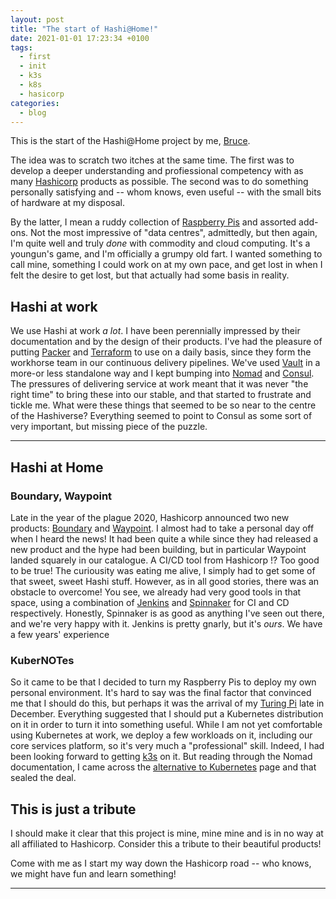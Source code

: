 ```yaml
---
layout: post
title: "The start of Hashi@Home!"
date: 2021-01-01 17:23:34 +0100
tags:
  - first
  - init
  - k3s
  - k8s
  - hasicorp
categories:
  - blog
---
```


This is the start of the Hashi@Home project by me, [Bruce](https://brucellino.github.com).

The idea was to scratch two itches at the same time.
The first was to develop a deeper understanding and profiessional competency with as many [Hashicorp](https://www.hashicorp.com) products as possible.
The second was to do something personally satisfying and -- whom knows, even useful -- with the small bits of hardware at my disposal.

By the latter, I mean a ruddy collection of [Raspberry Pis](https://www.raspberrypi.org/) and assorted add-ons.
Not the most impressive of "data centres", admittedly, but then again, I'm quite well and truly _done_ with commodity and cloud computing.
It's a youngun's game, and I'm officially a grumpy old fart.
I wanted something to call mine, something I could work on at my own pace, and get lost in when I felt the desire to get lost, but that actually had some basis in reality.

## Hashi at work

We use Hashi at work _a lot_.
I have been perennially impressed by their documentation and by the design of their products.
I've had the pleasure of putting [Packer](https://packer.io) and [Terraform](https://terraform.io) to use on a daily basis, since they form the workhorse team in our continuous delivery pipelines. We've used [Vault](https://vaultproject.io) in a more-or less standalone way and I kept bumping into [Nomad](https://nomadproject.io) and [Consul](https://consul.io).
The pressures of delivering service at work meant that it was never "the right time" to bring these into our stable, and that started to frustrate and tickle me.
What were these things that seemed to be so near to the centre of the Hashiverse?
Everything seemed to point to Consul as some sort of very important, but missing piece of the puzzle.

---

## Hashi at Home

### Boundary, Waypoint

Late in the year of the plague 2020, Hashicorp announced two new products: [Boundary](https://www.boundaryproject.io/) and [Waypoint](https://www.waypointproject.io/).
I almost had to take a personal day off when I heard the news!
It had been quite a while since they had released a new product and the hype had been building, but in particular Waypoint landed squarely in our catalogue.
A CI/CD tool from Hashicorp !?
Too good to be true!
The curiousity was eating me alive, I simply had to get some of that sweet, sweet Hashi stuff.
However, as in all good stories, there was an obstacle to overcome!
You see, we already had very good tools in that space, using a combination of [Jenkins](https://jenkins.io) and [Spinnaker](https://spinnaker.io) for CI and CD respectively.
Honestly, Spinnaker is as good as anything I've seen out there, and we're very happy with it.
Jenkins is pretty gnarly, but it's _ours_.
We have a few years' experience

### KuberNOTes

So it came to be that I decided to turn my Raspberry Pis to deploy my own personal environment.
It's hard to say was the final factor that convinced me that I should do this, but perhaps it was the arrival of my [Turing Pi](https://turingpi.com/) late in December.
Everything suggested that I should put a Kubernetes distribution on it in order to turn it into something useful.
While I am not yet comfortable using Kubernetes at work, we deploy a few workloads on it, including our core services platform, so it's very much a "professional" skill.
Indeed, I had been looking forward to getting [k3s](https://k3s.io) on it.
But reading through the Nomad documentation, I came across the [alternative to Kubernetes](https://www.nomadproject.io/docs/nomad-vs-kubernetes/alternative) page and that sealed the deal.

## This is just a tribute

I should make it clear that this project is mine, mine mine and is in no way at all affiliated to Hashicorp.
Consider this a tribute to their beautiful products!

Come with me as I start my way down the Hashicorp road -- who knows, we might have fun and learn something!

---
